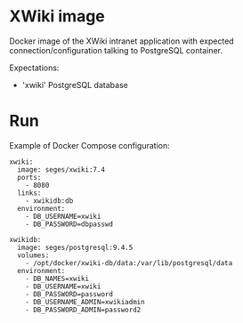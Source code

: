 # XWiki image

Docker image of the XWiki intranet application with expected connection/configuration talking to PostgreSQL container.

Expectations:

* 'xwiki' PostgreSQL database

# Run

Example of Docker Compose configuration:
```
xwiki:
  image: seges/xwiki:7.4
  ports:
    - 8080
  links:
    - xwikidb:db
  environment:
    - DB_USERNAME=xwiki
    - DB_PASSWORD=dbpasswd

xwikidb:
  image: seges/postgresql:9.4.5
  volumes:
    - /opt/docker/xwiki-db/data:/var/lib/postgresql/data
  environment:
    - DB_NAMES=xwiki
    - DB_USERNAME=xwiki
    - DB_PASSWORD=password
    - DB_USERNAME_ADMIN=xwikiadmin
    - DB_PASSWORD_ADMIN=password2
```
